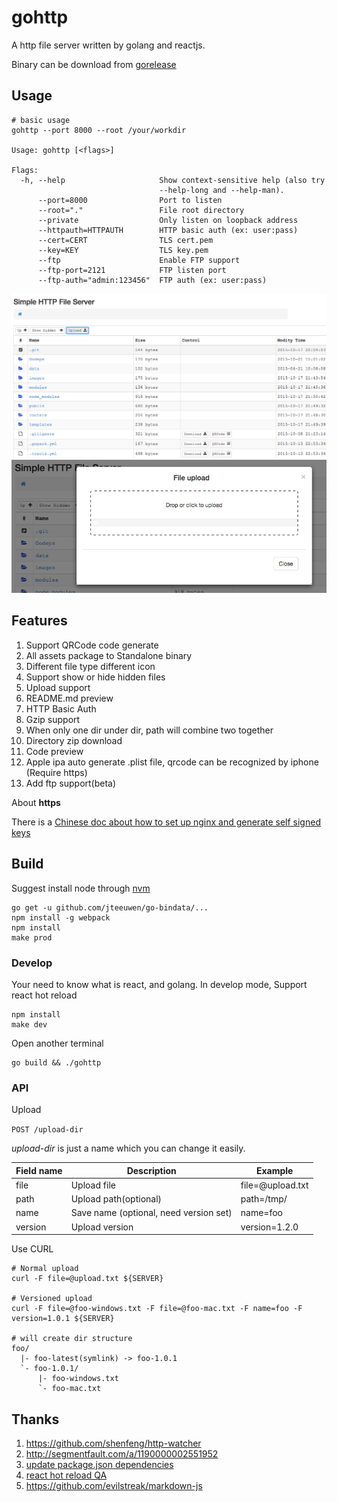 # gohttp
A http file server written by golang and reactjs.

Binary can be download from [gorelease](http://gorelease.herokuapp.com/codeskyblue/gohttp)

## Usage
```
# basic usage
gohttp --port 8000 --root /your/workdir

Usage: gohttp [<flags>]

Flags:
  -h, --help                     Show context-sensitive help (also try
                                 --help-long and --help-man).
      --port=8000                Port to listen
      --root="."                 File root directory
      --private                  Only listen on loopback address
      --httpauth=HTTPAUTH        HTTP basic auth (ex: user:pass)
      --cert=CERT                TLS cert.pem
      --key=KEY                  TLS key.pem
      --ftp                      Enable FTP support
      --ftp-port=2121            FTP listen port
      --ftp-auth="admin:123456"  FTP auth (ex: user:pass)
```


![screenshot](images/screenshot1.png)
![screenshot](images/screenshot2.png)

## Features
1. Support QRCode code generate
1. All assets package to Standalone binary
1. Different file type different icon
1. Support show or hide hidden files
1. Upload support
1. README.md preview
1. HTTP Basic Auth
1. Gzip support
1. When only one dir under dir, path will combine two together
1. Directory zip download
1. Code preview
1. Apple ipa auto generate .plist file, qrcode can be recognized by iphone (Require https)
1. Add ftp support(beta)

About **https**

There is a [Chinese doc about how to set up nginx and generate self signed keys](docs/CA_NGINX.md)

## Build
Suggest install node through [nvm](https://github.com/creationix/nvm)

	go get -u github.com/jteeuwen/go-bindata/...
	npm install -g webpack
	npm install
	make prod

### Develop
Your need to know what is react, and golang.
In develop mode, Support react hot reload

	npm install
	make dev

Open another terminal

	go build && ./gohttp

### API
Upload

`POST /upload-dir`

*upload-dir* is just a name which you can change it easily.

Field name | Description | Example
-----------|-------------|--------
file       | Upload file | file=@upload.txt
path       | Upload path(optional) | path=/tmp/
name       | Save name (optional, need version set)  | name=foo
version    | Upload version | version=1.2.0

Use CURL

	# Normal upload
	curl -F file=@upload.txt ${SERVER}

	# Versioned upload
	curl -F file=@foo-windows.txt -F file=@foo-mac.txt -F name=foo -F version=1.0.1 ${SERVER}

	# will create dir structure
	foo/
	  |- foo-latest(symlink) -> foo-1.0.1
	  `- foo-1.0.1/
	      |- foo-windows.txt
	      `- foo-mac.txt

## Thanks
1. <https://github.com/shenfeng/http-watcher>
2. <http://segmentfault.com/a/1190000002551952>
3. [update package.json dependencies](http://stackoverflow.com/questions/16073603/how-do-i-update-each-dependency-in-package-json-to-the-latest-version)
4. [react hot reload QA](https://github.com/gaearon/react-hot-loader/blob/master/docs/Troubleshooting.md)
5. <https://github.com/evilstreak/markdown-js>
